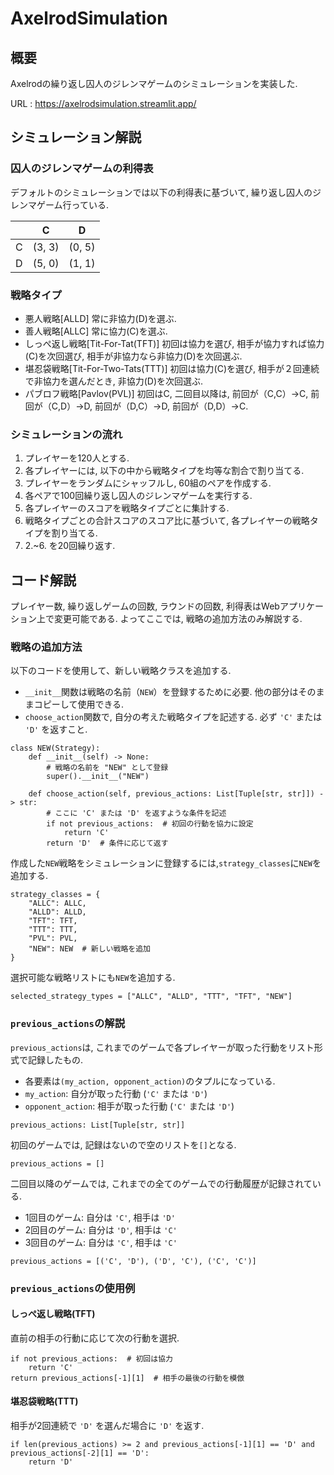# AxelrodSimulation

## 概要
Axelrodの繰り返し囚人のジレンマゲームのシミュレーションを実装した. 

URL : <https://axelrodsimulation.streamlit.app/>

## シミュレーション解説
### 囚人のジレンマゲームの利得表
デフォルトのシミュレーションでは以下の利得表に基づいて, 繰り返し囚人のジレンマゲーム行っている. 

||C|D|
|---|---|---|
|C|(3, 3)|(0, 5)|
|D|(5, 0)|(1, 1)|

### 戦略タイプ
- 悪人戦略[ALLD]
  常に非協力(D)を選ぶ. 
- 善人戦略[ALLC]
  常に協力(C)を選ぶ. 
- しっぺ返し戦略[Tit-For-Tat(TFT)]
  初回は協力を選び, 相手が協力すれば協力(C)を次回選び, 相手が非協力なら非協力(D)を次回選ぶ. 
- 堪忍袋戦略[Tit-For-Two-Tats(TTT)]
  初回は協力(C)を選び, 相手が２回連続で非協力を選んだとき, 非協力(D)を次回選ぶ. 
- パブロフ戦略[Pavlov(PVL)]
  初回はC, 二回目以降は, 前回が（C,C）→C, 前回が（C,D）→D, 前回が（D,C）→D, 前回が（D,D）→C. 

### シミュレーションの流れ
1. プレイヤーを120人とする. 
2. 各プレイヤーには, 以下の中から戦略タイプを均等な割合で割り当てる. 
3. プレイヤーをランダムにシャッフルし, 60組のペアを作成する. 
4. 各ペアで100回繰り返し囚人のジレンマゲームを実行する. 
5. 各プレイヤーのスコアを戦略タイプごとに集計する. 
6. 戦略タイプごとの合計スコアのスコア比に基づいて, 各プレイヤーの戦略タイプを割り当てる. 
7. 2.~6. を20回繰り返す. 

## コード解説
プレイヤー数, 繰り返しゲームの回数, ラウンドの回数, 利得表はWebアプリケーション上で変更可能である. 
よってここでは, 戦略の追加方法のみ解説する. 

### 戦略の追加方法
以下のコードを使用して、新しい戦略クラスを追加する. 

- `__init__`関数は戦略の名前（`NEW`）を登録するために必要. 
他の部分はそのままコピーして使用できる. 
- `choose_action`関数で, 自分の考えた戦略タイプを記述する. 
必ず `'C'` または `'D'` を返すこと. 

```python:
class NEW(Strategy):
    def __init__(self) -> None:
        # 戦略の名前を "NEW" として登録
        super().__init__("NEW")

    def choose_action(self, previous_actions: List[Tuple[str, str]]) -> str:
        # ここに 'C' または 'D' を返すような条件を記述
        if not previous_actions:  # 初回の行動を協力に設定
            return 'C'
        return 'D'  # 条件に応じて返す
```

作成した`NEW`戦略をシミュレーションに登録するには,`strategy_classes`に`NEW`を追加する. 

```python:
strategy_classes = {
    "ALLC": ALLC,
    "ALLD": ALLD,
    "TFT": TFT,
    "TTT": TTT,
    "PVL": PVL,
    "NEW": NEW  # 新しい戦略を追加
}
```

選択可能な戦略リストにも`NEW`を追加する. 

```python:
selected_strategy_types = ["ALLC", "ALLD", "TTT", "TFT", "NEW"]

```

### `previous_actions`の解説
`previous_actions`は, これまでのゲームで各プレイヤーが取った行動をリスト形式で記録したもの. 

- 各要素は`(my_action, opponent_action)`のタプルになっている. 
- `my_action`: 自分が取った行動 (`'C'` または `'D'`)
- `opponent_action`: 相手が取った行動 (`'C'` または `'D'`)

```python:
previous_actions: List[Tuple[str, str]]
```

初回のゲームでは, 記録はないので空のリストを`[]`となる. 

```python:
previous_actions = []
```

二回目以降のゲームでは, これまでの全てのゲームでの行動履歴が記録されている. 

- 1回目のゲーム: 自分は `'C'`, 相手は `'D'`
- 2回目のゲーム: 自分は `'D'`, 相手は `'C'`
- 3回目のゲーム: 自分は `'C'`, 相手は `'C'`

```python:
previous_actions = [('C', 'D'), ('D', 'C'), ('C', 'C')]
```

### `previous_actions`の使用例
#### しっぺ返し戦略(TFT)
直前の相手の行動に応じて次の行動を選択. 

```python:
if not previous_actions:  # 初回は協力
    return 'C'
return previous_actions[-1][1]  # 相手の最後の行動を模倣
```

#### 堪忍袋戦略(TTT)
相手が2回連続で `'D'` を選んだ場合に `'D'` を返す. 

```python:
if len(previous_actions) >= 2 and previous_actions[-1][1] == 'D' and previous_actions[-2][1] == 'D':
    return 'D'
```